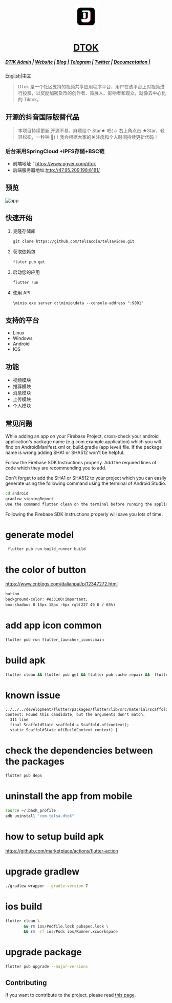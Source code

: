 <div align="center">
    <img src=".\assets\dtok_1.png" style="width:15%;"/>
    <br/>
    <h1><a href="https://telsacoin.io/" target="_blank" stype="color: var(--color-accent-fg);text-decoration: none;">DTOK</a></h1>
</div>

##### [DTIK Admin](https://github.com/telsacoin/admin) | [Website](https://telsacoin.io/) | [Blog](https://telsacoin.io//blog) | [Telegram](https://t.me/tslacoingoup) | [Twitter](https://twitter.com/tlsacoin) | [Documentation](https://docs.telsacoin.io/) | 
[English](readme.md)|[中文](readme_cn.md)

> DTok 是一个社区支持的视频共享应用程序平台，用户在该平台上对视频进行投票，以奖励加密货币的创作者、策展人、影响者和观众，就像去中心化的 Tiktok。


## 开源的抖音国际版替代品 
> 本项目持续更新,开源不易，麻烦给个 Star★ 吧(☺️ 右上角点击 ★Star，轻轻松松，一秒钟 🤣)！我会根据大家的关注度和个人时间持续更新代码！

### 后台采用SpringCloud +IPFS存储+BSC链
- 前端地址：https://www.pgyer.com/dtok
- 后端服务器地址:http://47.95.209.198:8181/

## 预览
![app](assets/app.gif)

## 快速开始
1. 克隆存储库
   ```
   git clone https://github.com/telsacoin/telsavideo.git
   ```
2. 获取依赖包
   ```
   fluter pub get
   ```
3. 启动您的应用
   ```
   flutter run 
   ```
4. 使用 API
   ```
   \minio.exe server d:\minio\data --console-address ":9001"
   ```


## 支持的平台
- Linux
- Windows
- Android
- IOS

## 功能
- 视频模块
- 推荐模块
- 消息模块
- 上传模块
- 个人模块



## 常见问题

While adding an app on your Firebase Project, cross-check your android application's package name (e.g com.example.application) which you will find on AndroidManifest.xml or, build.gradle (app level) file. If the package name is wrong adding SHA1 or SHA512 won't be helpful.

Follow the Firebase SDK Instructions properly. Add the required lines of code which they are recommending you to add.

Don't forget to add the SHA1 or SHA512 to your project which you can easily generate using the following command using the terminal of Android Studio.
```bash
cd android 
gradlew signingReport
Use the command flutter clean on the terminal before running the application.
```

Following the Firebase SDK Instructions properly will save you lots of time.

# generate model
```bash
 flutter pub run build_runner build
```

# the color of button
https://www.cnblogs.com/dalianpai/p/12347272.html
```html
buttom
background-color: #e33100!important;
box-shadow: 0 15px 18px -6px rgb(227 49 0 / 65%)
```


# add app icon  common
```bash
flutter pub run flutter_launcher_icons:main
```

# build apk
```bash
flutter clean && flutter pub get && flutter pub cache repair &&  flutter build apk --target-platform android-arm,android-arm64,android-x64 --split-per-abi --no-shrink
```


# known issue
```
../../../development/flutter/packages/flutter/lib/src/material/scaffold.dart:1963:24: Context: Found this candidate, but the arguments don't match.
  311 line
  final ScaffoldState scaffold = Scaffold.of(context);
  static ScaffoldState of(BuildContext context) {
```

# check the dependencies between the packages
```bash
flutter pub deps
```

# uninstall the app from mobile
```bash
source ~/.bash_profile
adb uninstall "com.telsa.dtok"
```

# how to setup build apk
https://github.com/marketplace/actions/flutter-action

# upgrade gradlew
```bash
./gradlew wrapper --gradle-version 7
```

# ios build
```bash
flutter clean \
        && rm ios/Podfile.lock pubspec.lock \
        && rm -rf ios/Pods ios/Runner.xcworkspace
```

# upgrade package
```bash
flutter pub upgrade --major-versions
```



## Contributing

If you want to contribute to the project, please read [this page](https://github.com/TelsaCoin/TelsaVideo/wiki/contribute).
